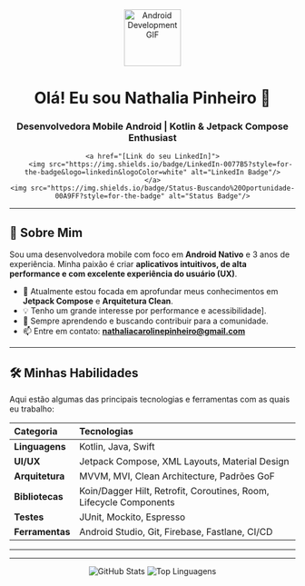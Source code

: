 <div align="center">
    <img src="https://media.giphy.com/media/LmN8EsgoaFjngwF0aX/giphy.gif" alt="Android Development GIF" width="100"/>
    <h1>Olá! Eu sou Nathalia Pinheiro 👋</h1>
    <h3>Desenvolvedora Mobile Android | Kotlin & Jetpack Compose Enthusiast</h3>
    
    <a href="[Link do seu LinkedIn]">
        <img src="https://img.shields.io/badge/LinkedIn-0077B5?style=for-the-badge&logo=linkedin&logoColor=white" alt="LinkedIn Badge"/>
    </a>
    <img src="https://img.shields.io/badge/Status-Buscando%20Oportunidade-00A9FF?style=for-the-badge" alt="Status Badge"/>
</div>

---

## 🚀 Sobre Mim

Sou uma desenvolvedora mobile com foco em **Android Nativo** e 3 anos de experiência. Minha paixão é criar **aplicativos intuitivos, de alta performance e com excelente experiência do usuário (UX)**.

* 🔭 Atualmente estou focada em aprofundar meus conhecimentos em **Jetpack Compose** e **Arquitetura Clean**.
* 💡 Tenho um grande interesse por performance e acessibilidade].
* 🌱 Sempre aprendendo e buscando contribuir para a comunidade.
* 📫 Entre em contato: **nathaliacarolinepinheiro@gmail.com**

---

## 🛠️ Minhas Habilidades

Aqui estão algumas das principais tecnologias e ferramentas com as quais eu trabalho:

| Categoria | Tecnologias |
| :--- | :--- |
| **Linguagens** | Kotlin, Java, Swift |
| **UI/UX** | Jetpack Compose, XML Layouts, Material Design |
| **Arquitetura** | MVVM, MVI, Clean Architecture, Padrões GoF |
| **Bibliotecas** | Koin/Dagger Hilt, Retrofit, Coroutines, Room, Lifecycle Components |
| **Testes** | JUnit, Mockito, Espresso |
| **Ferramentas** | Android Studio, Git, Firebase, Fastlane, CI/CD |

---

<div align="center">
    <hr>
    <img src="https://github-readme-stats.vercel.app/api?username=[seu-usuario]&show_icons=true&theme=default&hide_border=true&rank_icon=github&count_private=true" alt="GitHub Stats"/>
    <img src="https://github-readme-stats.vercel.app/api/top-langs/?username=[seu-usuario]&layout=compact&langs_count=5&theme=default&hide_border=true" alt="Top Linguagens"/>
</div>
